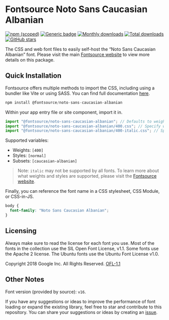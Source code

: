 # Fontsource Noto Sans Caucasian Albanian

[![npm (scoped)](https://img.shields.io/npm/v/@fontsource/noto-sans-caucasian-albanian?color=brightgreen)](https://www.npmjs.com/package/@fontsource/noto-sans-caucasian-albanian) [![Generic badge](https://img.shields.io/badge/fontsource-passing-brightgreen)](https://github.com/fontsource/fontsource) [![Monthly downloads](https://badgen.net/npm/dm/@fontsource/noto-sans-caucasian-albanian)](https://github.com/fontsource/fontsource) [![Total downloads](https://badgen.net/npm/dt/@fontsource/noto-sans-caucasian-albanian)](https://github.com/fontsource/fontsource) [![GitHub stars](https://img.shields.io/github/stars/fontsource/fontsource.svg?style=social&label=Star)](https://github.com/fontsource/fontsource/stargazers)

The CSS and web font files to easily self-host the “Noto Sans Caucasian Albanian” font. Please visit the main [Fontsource website](https://fontsource.org/fonts/noto-sans-caucasian-albanian) to view more details on this package.

## Quick Installation

Fontsource offers multiple methods to import the CSS, including using a bundler like Vite or using SASS. You can find full documentation [here](https://fontsource.org/docs/getting-started/introduction).

```javascript
npm install @fontsource/noto-sans-caucasian-albanian
```

Within your app entry file or site component, import it in.

```javascript
import "@fontsource/noto-sans-caucasian-albanian"; // Defaults to weight 400
import "@fontsource/noto-sans-caucasian-albanian/400.css"; // Specify weight
import "@fontsource/noto-sans-caucasian-albanian/400-italic.css"; // Specify weight and style
```

Supported variables:
- Weights: `[400]`
- Styles: `[normal]`
- Subsets: `[caucasian-albanian]`

> Note: `italic` may not be supported by all fonts. To learn more about what weights and styles are supported, please visit the [Fontsource website](https://fontsource.org/fonts/noto-sans-caucasian-albanian).

Finally, you can reference the font name in a CSS stylesheet, CSS Module, or CSS-in-JS.

```css
body {
  font-family: "Noto Sans Caucasian Albanian";
}
```

## Licensing
Always make sure to read the license for each font you use. Most of the fonts in the collection use the SIL Open Font License, v1.1. Some fonts use the Apache 2 license. The Ubuntu fonts use the Ubuntu Font License v1.0.

Copyright 2018 Google Inc. All Rights Reserved.
[OFL-1.1](http://scripts.sil.org/OFL)

## Other Notes
Font version (provided by source): `v16`.

If you have any suggestions or ideas to improve the performance of font loading or expand the existing library, feel free to star and contribute to this repository. You can share your suggestions or ideas by creating an [issue](https://github.com/fontsource/fontsource/issues).